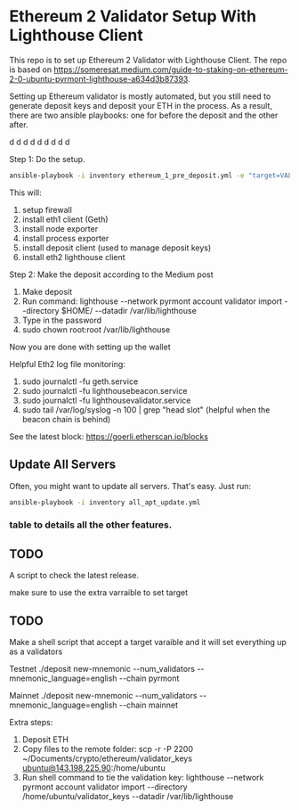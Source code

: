# Ethereum 2 Validator Setup With Lighthouse Client

This repo is to set up Ethereum 2 Validator with Lighthouse Client. The repo is based on https://someresat.medium.com/guide-to-staking-on-ethereum-2-0-ubuntu-pyrmont-lighthouse-a634d3b87393.

Setting up Ethereum validator is mostly automated, but you still need to generate deposit keys and deposit your ETH in the process. As a result, there are two ansible playbooks: one for before the deposit and the other after.

d
d
d
d
d
d
d
d
d

Step 1: Do the setup.

```bash
ansible-playbook -i inventory ethereum_1_pre_deposit.yml -e "target=VALIDATOR_TARGET"
```

This will:

1. setup firewall
2. install eth1 client (Geth)
3. install node exporter
4. install process exporter
5. install deposit client (used to manage deposit keys)
6. install eth2 lighthouse client

Step 2: Make the deposit according to the Medium post

1. Make deposit
2. Run command: lighthouse --network pyrmont account validator import --directory $HOME/<PathToValidatorKeys> --datadir /var/lib/lighthouse
3. Type in the password
4. sudo chown root:root /var/lib/lighthouse

Now you are done with setting up the wallet

Helpful Eth2 log file monitoring:

1. sudo journalctl -fu geth.service
2. sudo journalctl -fu lighthousebeacon.service
3. sudo journalctl -fu lighthousevalidator.service
4. sudo tail /var/log/syslog -n 100 | grep "head slot" (helpful when the beacon chain is behind)

See the latest block: https://goerli.etherscan.io/blocks

## Update All Servers

Often, you might want to update all servers. That's easy. Just run:

```bash
ansible-playbook -i inventory all_apt_update.yml
```

### table to details all the other features.

## TODO

A script to check the latest release.

make sure to use the extra varraible to set target

## TODO

Make a shell script that accept a target varaible and it will set everything up as a validators

Testnet
./deposit new-mnemonic --num_validators <numberofvalidators> --mnemonic_language=english --chain pyrmont

Mainnet
./deposit new-mnemonic --num_validators <NumberOfValidators> --mnemonic_language=english --chain mainnet

Extra steps:

1. Deposit ETH
2. Copy files to the remote folder: scp -r -P 2200 ~/Documents/crypto/ethereum/validator_keys ubuntu@143.198.225.90:/home/ubuntu
3. Run shell command to tie the validation key:
   lighthouse --network pyrmont account validator import --directory /home/ubuntu/validator_keys --datadir /var/lib/lighthouse
